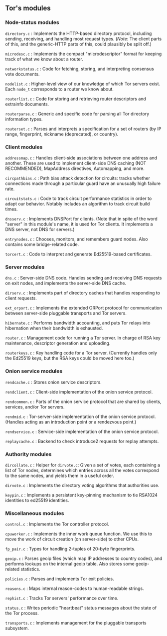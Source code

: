 
## Tor's modules ##

### Node-status modules ###

`directory.c`
: Implements the HTTP-based directory protocol, including sending,
receiving, and handling most request types.  (*Note*: The client parts
of this, and the generic-HTTP parts of this, could plausibly be split
off.)

`microdesc.c`
: Implements the compact "microdescriptor" format for keeping track of
what we know about a router.

`networkstatus.c`
: Code for fetching, storing, and interpreting consensus vote documents.

`nodelist.c`
: Higher-level view of our knowledge of which Tor servers exist.  Each
`node_t` corresponds to a router we know about.

`routerlist.c`
: Code for storing and retrieving router descriptors and extrainfo
documents.

`routerparse.c`
: Generic and specific code for parsing all Tor directory information
types.

`routerset.c`
: Parses and interprets a specification for a set of routers (by IP
range, fingerprint, nickname (deprecated), or country).


### Client modules ###

`addressmap.c`
: Handles client-side associations between one address and another.
These are used to implement client-side DNS caching (NOT RECOMMENDED),
MapAddress directives, Automapping, and more.

`circpathbias.c`
: Path bias attack detection for circuits: tracks whether
connections made through a particular guard have an unusually high failure rate.

`circuitstats.c`
: Code to track circuit performance statistics in order to adapt our behavior.
Notably includes an algorithm to track circuit build times.

`dnsserv.c`
: Implements DNSPort for clients. (Note that in spite of the word
"server" in this module's name, it is used for Tor clients.  It
implements a DNS server, not DNS for servers.)

`entrynodes.c`
: Chooses, monitors, and remembers guard nodes.  Also contains some
bridge-related code.

`torcert.c`
: Code to interpret and generate Ed25519-based certificates.

### Server modules ###

`dns.c`
: Server-side DNS code.  Handles sending and receiving DNS requests on
exit nodes, and implements the server-side DNS cache.

`dirserv.c`
: Implements part of directory caches that handles responding to
client requests.

`ext_orport.c`
: Implements the extended ORPort protocol for communication between
server-side pluggable transports and Tor servers.

`hibernate.c`
: Performs bandwidth accounting, and puts Tor relays into hibernation
when their bandwidth is exhausted.

`router.c`
: Management code for running a Tor server. In charge of RSA key
maintenance, descriptor generation and uploading.

`routerkeys.c`
: Key handling code for a Tor server. (Currently handles only the
Ed25519 keys, but the RSA keys could be moved here too.)


### Onion service modules ###

`rendcache.c`
: Stores onion service descriptors.

`rendclient.c`
: Client-side implementation of the onion service protocol.

`rendcommon.c`
: Parts of the onion service protocol that are shared by clients,
services, and/or Tor servers.

`rendmid.c`
: Tor-server-side implementation of the onion service protocol. (Handles
acting as an introduction point or a rendezvous point.)

`rendservice.c`
: Service-side implementation of the onion service protocol.

`replaycache.c`
: Backend to check introduce2 requests for replay attempts.


### Authority modules ###

`dircollate.c`
: Helper for `dirvote.c`: Given a set of votes, each containing a list
of Tor nodes, determines which entries across all the votes correspond
to the same nodes, and yields them in a useful order.

`dirvote.c`
: Implements the directory voting algorithms that authorities use.

`keypin.c`
: Implements a persistent key-pinning mechanism to tie RSA1024
identities to ed25519 identities.

### Miscellaneous modules ###

`control.c`
: Implements the Tor controller protocol.

`cpuworker.c`
: Implements the inner work queue function.  We use this to move the
work of circuit creation (on server-side) to other CPUs.

`fp_pair.c`
: Types for handling 2-tuples of 20-byte fingerprints.

`geoip.c`
: Parses geoip files (which map IP addresses to country codes), and
performs lookups on the internal geoip table.  Also stores some
geoip-related statistics.

`policies.c`
: Parses and implements Tor exit policies.

`reasons.c`
: Maps internal reason-codes to human-readable strings.

`rephist.c`
: Tracks Tor servers' performance over time.

`status.c`
: Writes periodic "heartbeat" status messages about the state of the Tor
process.

`transports.c`
: Implements management for the pluggable transports subsystem.
